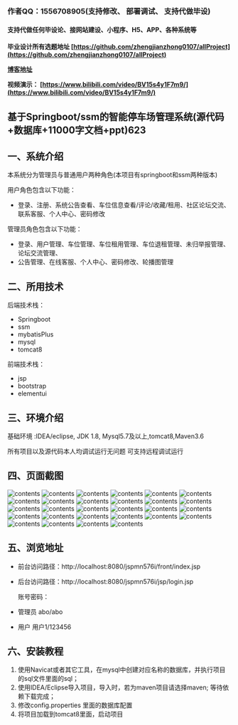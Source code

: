 ### 作者QQ：1556708905(支持修改、 部署调试、 支持代做毕设)

#### 支持代做任何毕设论、接网站建设、小程序、H5、APP、各种系统等

**毕业设计所有选题地址 [https://github.com/zhengjianzhong0107/allProject](https://github.com/zhengjianzhong0107/allProject)**

**[博客地址](https://blog.csdn.net/2303_76227485/article/details/128647271)**

**视频演示：
[https://www.bilibili.com/video/BV15s4y1F7m9/](https://www.bilibili.com/video/BV15s4y1F7m9/)**

## 基于Springboot/ssm的智能停车场管理系统(源代码+数据库+11000字文档+ppt)623

## 一、系统介绍

本系统分为管理员与普通用户两种角色(本项目有springboot和ssm两种版本)

用户角色包含以下功能：

- 登录、注册、系统公告查看、车位信息查看/评论/收藏/租用、社区论坛交流、联系客服、个人中心、密码修改

管理员角色包含以下功能：

- 登录、用户管理、车位管理、车位租用管理、车位退租管理、未归举报管理、论坛交流管理、
- 公告管理、在线客服、个人中心、密码修改、轮播图管理

## 二、所用技术

后端技术栈：

- Springboot
- ssm
- mybatisPlus
- mysql
- tomcat8

前端技术栈：

- jsp
- bootstrap
- elementui

## 三、环境介绍

基础环境 :IDEA/eclipse, JDK 1.8, Mysql5.7及以上,tomcat8,Maven3.6

所有项目以及源代码本人均调试运行无问题 可支持远程调试运行

## 四、页面截图

![contents](./picture/picture0.png)
![contents](./picture/picture1.png)
![contents](./picture/picture2.png)
![contents](./picture/picture3.png)
![contents](./picture/picture4.png)
![contents](./picture/picture5.png)
![contents](./picture/picture6.png)
![contents](./picture/picture7.png)
![contents](./picture/picture8.png)
![contents](./picture/picture9.png)
![contents](./picture/picture10.png)
![contents](./picture/picture11.png)
![contents](./picture/picture12.png)
![contents](./picture/picture13.png)
![contents](./picture/picture14.png)
![contents](./picture/picture15.png)
![contents](./picture/picture16.png)
![contents](./picture/picture17.png)
![contents](./picture/picture18.png)
![contents](./picture/picture19.png)
![contents](./picture/picture20.png)
![contents](./picture/picture21.png)
![contents](./picture/picture22.png)
![contents](./picture/picture23.png)
![contents](./picture/picture24.png)
![contents](./picture/picture25.png)
![contents](./picture/picture26.png)
![contents](./picture/picture27.png)

## 五、浏览地址

- 前台访问路径：http://localhost:8080/jspmn576i/front/index.jsp
- 后台访问路径：http://localhost:8080/jspmn576i/jsp/login.jsp
  
  账号密码：
- 管理员  abo/abo
- 用户    用户1/123456

## 六、安装教程

1. 使用Navicat或者其它工具，在mysql中创建对应名称的数据库，并执行项目的sql文件里面的sql；
2. 使用IDEA/Eclipse导入项目，导入时，若为maven项目请选择maven; 等待依赖下载完成；
3. 修改config.properties 里面的数据库配置
4. 将项目加载到tomcat8里面，启动项目 
